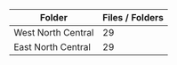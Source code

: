 | Folder             |   Files / Folders |
|--------------------|-------------------|
| West North Central |                29 |
| East North Central |                29 |